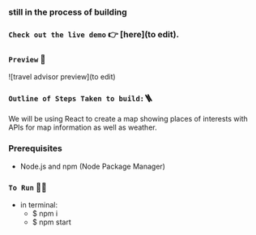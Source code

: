 ### still in the process of building

### `Check out the live demo` 👉 [here](to edit).

### `Preview` 👀

![travel advisor preview](to edit)

### `Outline of Steps Taken to build:`🪜

We will be using React to create a map showing places of interests with APIs for map information as well as weather.

### Prerequisites

- Node.js and npm (Node Package Manager)

### `To Run` 🏃‍♂️

- in terminal:
  - $ npm i
  - $ npm start
